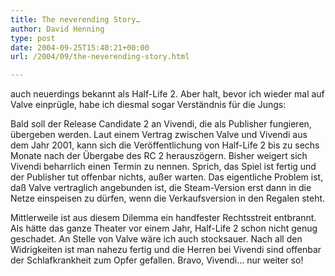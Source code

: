 ```yaml
---
title: The neverending Story…
author: David Henning
type: post
date: 2004-09-25T15:40:21+00:00
url: /2004/09/the-neverending-story.html

---
```

auch neuerdings bekannt als Half-Life 2. Aber halt, bevor ich wieder mal auf Valve einprügle, habe ich diesmal sogar Verständnis für die Jungs:

Bald soll der Release Candidate 2 an Vivendi, die als Publisher fungieren, übergeben werden. Laut einem Vertrag zwischen Valve und Vivendi aus dem Jahr 2001, kann sich die Veröffentlichung von Half-Life 2 bis zu sechs Monate nach der Übergabe des RC 2 herauszögern. Bisher weigert sich Vivendi beharrlich einen Termin zu nennen. Sprich, das Spiel ist fertig und der Publisher tut offenbar nichts, außer warten. Das eigentliche Problem ist, daß Valve vertraglich angebunden ist, die Steam-Version erst dann in die Netze einspeisen zu dürfen, wenn die Verkaufsversion in den Regalen steht.
  
Mittlerweile ist aus diesem Dilemma ein handfester Rechtsstreit entbrannt. Als hätte das ganze Theater vor einem Jahr, Half-Life 2 schon nicht genug geschadet. An Stelle von Valve wäre ich auch stocksauer. Nach all den Widrigkeiten ist man nahezu fertig und die Herren bei Vivendi sind offenbar der Schlafkrankheit zum Opfer gefallen. Bravo, Vivendi&#8230; nur weiter so!